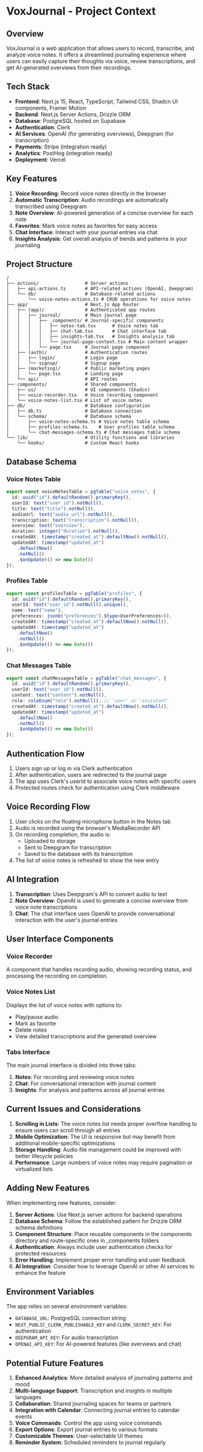 # VoxJournal - Project Context

## Overview

VoxJournal is a web application that allows users to record, transcribe, and analyze voice notes. It offers a streamlined journaling experience where users can easily capture their thoughts via voice, review transcriptions, and get AI-generated overviews from their recordings. 

## Tech Stack

- **Frontend**: Next.js 15, React, TypeScript, Tailwind CSS, Shadcn UI components, Framer Motion
- **Backend**: Next.js Server Actions, Drizzle ORM
- **Database**: PostgreSQL hosted on Supabase
- **Authentication**: Clerk
- **AI Services**: OpenAI (for generating overviews), Deepgram (for transcription)
- **Payments**: Stripe (integration ready)
- **Analytics**: PostHog (integration ready)
- **Deployment**: Vercel

## Key Features

1. **Voice Recording**: Record voice notes directly in the browser
2. **Automatic Transcription**: Audio recordings are automatically transcribed using Deepgram
3. **Note Overview**: AI-powered generation of a concise overview for each note
4. **Favorites**: Mark voice notes as favorites for easy access
5. **Chat Interface**: Interact with your journal entries via chat
6. **Insights Analysis**: Get overall analysis of trends and patterns in your journaling

## Project Structure

```
/
├── actions/                 # Server actions
│   ├── api-actions.ts       # API-related actions (OpenAI, Deepgram)
│   └── db/                  # Database-related actions
│       └── voice-notes-actions.ts # CRUD operations for voice notes
├── app/                     # Next.js App Router
│   ├── (app)/               # Authenticated app routes
│   │   ├── journal/         # Main journal page
│   │   │   ├── _components/ # Journal-specific components
│   │   │   │   ├── notes-tab.tsx      # Voice notes tab
│   │   │   │   ├── chat-tab.tsx       # Chat interface tab
│   │   │   │   ├── insights-tab.tsx   # Insights analysis tab
│   │   │   │   └── journal-page-content.tsx # Main content wrapper
│   │   │   └── page.tsx     # Journal page component
│   ├── (auth)/              # Authentication routes
│   │   ├── login/           # Login page
│   │   └── signup/          # Signup page
│   ├── (marketing)/         # Public marketing pages
│   │   └── page.tsx         # Landing page
│   └── api/                 # API routes
├── components/              # Shared components
│   ├── ui/                  # UI components (Shadcn)
│   ├── voice-recorder.tsx   # Voice recording component
│   └── voice-notes-list.tsx # List of voice notes
├── db/                      # Database configuration
│   ├── db.ts                # Database connection
│   └── schema/              # Database schema
│       ├── voice-notes-schema.ts # Voice notes table schema
│       ├── profiles-schema.ts    # User profiles table schema
│       └── chat-messages-schema.ts # Chat messages table schema
└── lib/                     # Utility functions and libraries
    └── hooks/               # Custom React hooks
```

## Database Schema

### Voice Notes Table
```typescript
export const voiceNotesTable = pgTable("voice_notes", {
  id: uuid("id").defaultRandom().primaryKey(),
  userId: text("user_id").notNull(),
  title: text("title").notNull(),
  audioUrl: text("audio_url").notNull(),
  transcription: text("transcription").notNull(),
  overview: text("overview"),
  duration: integer("duration").notNull(),
  createdAt: timestamp("created_at").defaultNow().notNull(),
  updatedAt: timestamp("updated_at")
    .defaultNow()
    .notNull()
    .$onUpdate(() => new Date())
});
```

### Profiles Table
```typescript
export const profilesTable = pgTable("profiles", {
  id: uuid("id").defaultRandom().primaryKey(),
  userId: text("user_id").notNull().unique(),
  name: text("name"),
  preferences: jsonb("preferences").$type<UserPreferences>(),
  createdAt: timestamp("created_at").defaultNow().notNull(),
  updatedAt: timestamp("updated_at")
    .defaultNow()
    .notNull()
    .$onUpdate(() => new Date())
});
```

### Chat Messages Table
```typescript
export const chatMessagesTable = pgTable("chat_messages", {
  id: uuid("id").defaultRandom().primaryKey(),
  userId: text("user_id").notNull(),
  content: text("content").notNull(),
  role: roleEnum("role").notNull(), // 'user' or 'assistant'
  createdAt: timestamp("created_at").defaultNow().notNull(),
  updatedAt: timestamp("updated_at")
    .defaultNow()
    .notNull()
    .$onUpdate(() => new Date())
});
```

## Authentication Flow

1. Users sign up or log in via Clerk authentication
2. After authentication, users are redirected to the journal page
3. The app uses Clerk's userId to associate voice notes with specific users
4. Protected routes check for authentication using Clerk middleware

## Voice Recording Flow

1. User clicks on the floating microphone button in the Notes tab
2. Audio is recorded using the browser's MediaRecorder API
3. On recording completion, the audio is:
   - Uploaded to storage
   - Sent to Deepgram for transcription
   - Saved to the database with its transcription
4. The list of voice notes is refreshed to show the new entry

## AI Integration

1. **Transcription**: Uses Deepgram's API to convert audio to text
2. **Note Overview**: OpenAI is used to generate a concise overview from voice note transcriptions
3. **Chat**: The chat interface uses OpenAI to provide conversational interaction with the user's journal entries

## User Interface Components

### Voice Recorder
A component that handles recording audio, showing recording status, and processing the recording on completion.

### Voice Notes List
Displays the list of voice notes with options to:
- Play/pause audio
- Mark as favorite
- Delete notes
- View detailed transcriptions and the generated overview

### Tabs Interface
The main journal interface is divided into three tabs:
1. **Notes**: For recording and reviewing voice notes
2. **Chat**: For conversational interaction with journal content
3. **Insights**: For analysis and patterns across all journal entries

## Current Issues and Considerations

1. **Scrolling in Lists**: The voice notes list needs proper overflow handling to ensure users can scroll through all entries
2. **Mobile Optimization**: The UI is responsive but may benefit from additional mobile-specific optimizations
3. **Storage Handling**: Audio file management could be improved with better lifecycle policies
4. **Performance**: Large numbers of voice notes may require pagination or virtualized lists

## Adding New Features

When implementing new features, consider:

1. **Server Actions**: Use Next.js server actions for backend operations
2. **Database Schema**: Follow the established pattern for Drizzle ORM schema definitions
3. **Component Structure**: Place reusable components in the components directory and route-specific ones in _components folders
4. **Authentication**: Always include user authentication checks for protected resources
5. **Error Handling**: Implement proper error handling and user feedback
6. **AI Integration**: Consider how to leverage OpenAI or other AI services to enhance the feature

## Environment Variables

The app relies on several environment variables:
- `DATABASE_URL`: PostgreSQL connection string
- `NEXT_PUBLIC_CLERK_PUBLISHABLE_KEY` and `CLERK_SECRET_KEY`: For authentication
- `DEEPGRAM_API_KEY`: For audio transcription
- `OPENAI_API_KEY`: For AI-powered features (like overviews and chat)

## Potential Future Features

1. **Enhanced Analytics**: More detailed analysis of journaling patterns and mood
2. **Multi-language Support**: Transcription and insights in multiple languages
3. **Collaboration**: Shared journaling spaces for teams or partners
4. **Integration with Calendar**: Connecting journal entries to calendar events
5. **Voice Commands**: Control the app using voice commands
6. **Export Options**: Export journal entries to various formats
7. **Customizable Themes**: User-selectable UI themes
8. **Reminder System**: Scheduled reminders to journal regularly 